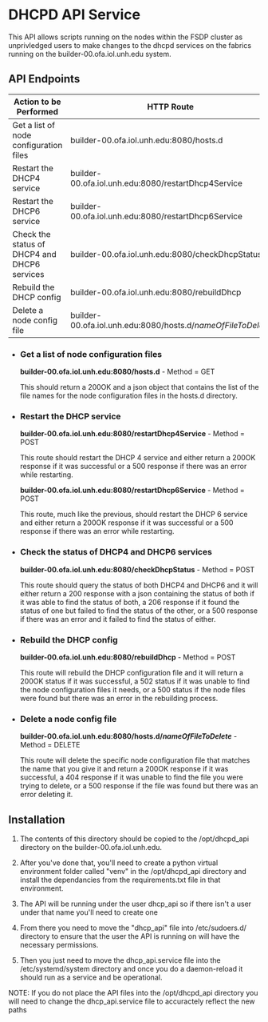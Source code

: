 # DHCPD API Service

This API allows scripts running on the nodes within the FSDP cluster as
unprivledged users to make changes to the dhcpd services on the fabrics
running on the builder-00.ofa.iol.unh.edu system.

## API Endpoints

Action to be Performed | HTTP Route | Method
   -----------|------------------|----------
   Get a list of node configuration files | builder-00.ofa.iol.unh.edu:8080/hosts.d | GET
   Restart the DHCP4 service |  builder-00.ofa.iol.unh.edu:8080/restartDhcp4Service | POST
   Restart the DHCP6 service | builder-00.ofa.iol.unh.edu:8080/restartDhcp6Service | POST
   Check the status of DHCP4 and DHCP6 services | builder-00.ofa.iol.unh.edu:8080/checkDhcpStatus | POST
   Rebuild the DHCP config | builder-00.ofa.iol.unh.edu:8080/rebuildDhcp | POST
   Delete a node config file | builder-00.ofa.iol.unh.edu:8080/hosts.d/*nameOfFileToDelete* | DELETE

* ### Get a list of node configuration files
     **builder-00.ofa.iol.unh.edu:8080/hosts.d** - Method = GET

     This should return a 200OK and a json object that contains the list of the file names for the node configuration files in the hosts.d directory.

* ### Restart the DHCP service
     **builder-00.ofa.iol.unh.edu:8080/restartDhcp4Service** - Method = POST

     This route should restart the DHCP 4 service and either return a 200OK response if it was successful or a 500 response if there was an error while restarting.

    **builder-00.ofa.iol.unh.edu:8080/restartDhcp6Service** - Method = POST

     This route, much like the previous, should restart the DHCP 6 service and either return a 200OK response if it was successful or a 500 response if there was an error while restarting.

* ### Check the status of DHCP4 and DHCP6 services
     **builder-00.ofa.iol.unh.edu:8080/checkDhcpStatus** - Method = POST

     This route should query the status of both DHCP4 and DHCP6 and it will either return a 200 response with a json containing the status of both if it was able to find the status of both, a 206 response if it found the status of one but failed to find the status of the other, or a 500 response if there was an error and it failed to find the status of either.

* ### Rebuild the DHCP config
     **builder-00.ofa.iol.unh.edu:8080/rebuildDhcp** - Method = POST

     This route will rebuild the DHCP configuration file and it will return a 200OK status if it was successful, a 502 status if it was unable to find the node configuration files it needs, or a 500 status if the node files were found but there was an error in the rebuilding process.

* ### Delete a node config file
     __builder-00.ofa.iol.unh.edu:8080/hosts.d/*nameOfFileToDelete*__ - Method = DELETE

     This route will delete the specific node configuration file that matches the name that you give it and return a 200OK response if it was successful, a 404 response if it was unable to find the file you were trying to delete, or a 500 response if the file was found but there was an error deleting it.
   


## Installation

1. The contents of this directory should be copied to the /opt/dhcpd_api directory
on the builder-00.ofa.iol.unh.edu. 

2. After you've done that, you'll need to create a python virtual environment folder called "venv" in the /opt/dhcpd_api directory and install the dependancies from the requirements.txt file in that environment.
3. The API will be running under the user dhcp_api so if there isn't a user under that name you'll need to create one
4. From there you need to move the "dhcp_api" file into /etc/sudoers.d/ directory to ensure that the user the API is running on will have the necessary permissions.
5. Then you just need to move the dhcp_api.service file into the /etc/systemd/system directory and once you do a daemon-reload it should run as a service and be operational.

NOTE: If you do not place the API files into the /opt/dhcpd_api directory you will need to change the dhcp_api.service file to accuractely reflect the new paths
